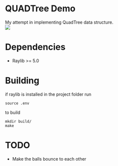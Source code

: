 # QUADTree Demo
My attempt in implementing QuadTree data structure.<br>
![](video/2024-08-04-21-01-41.gif)
# Dependencies
- Raylib >= 5.0
# Building
if raylib is installed in the project folder run
```
source .env
```
to build
```
mkdir build/
make
```
# TODO
- Make the balls bounce to each other
